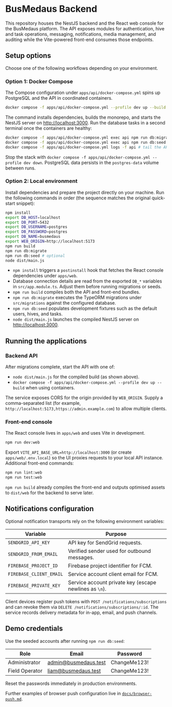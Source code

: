 # BusMedaus Backend

This repository houses the NestJS backend and the React web console for the BusMedaus platform. The API exposes modules for authentication, hive and task operations, messaging, notifications, media management, and auditing while the Vite-powered front-end consumes those endpoints.

## Setup options

Choose one of the following workflows depending on your environment.

### Option 1: Docker Compose

The Compose configuration under `apps/api/docker-compose.yml` spins up PostgreSQL and the API in coordinated containers.

```bash
docker compose -f apps/api/docker-compose.yml --profile dev up --build
```

The command installs dependencies, builds the monorepo, and starts the NestJS server on <http://localhost:3000>. Run the database tasks in a second terminal once the containers are healthy:

```bash
docker compose -f apps/api/docker-compose.yml exec api npm run db:migrate
docker compose -f apps/api/docker-compose.yml exec api npm run db:seed # optional
docker compose -f apps/api/docker-compose.yml logs -f api # tail the API output
```

Stop the stack with `docker compose -f apps/api/docker-compose.yml --profile dev down`. PostgreSQL data persists in the `postgres-data` volume between runs.

### Option 2: Local environment

Install dependencies and prepare the project directly on your machine. Run the following commands in order (the sequence matches the original quick-start snippet):

```bash
npm install
export DB_HOST=localhost
export DB_PORT=5432
export DB_USERNAME=postgres
export DB_PASSWORD=postgres
export DB_NAME=busmedaus
export WEB_ORIGIN=http://localhost:5173
npm run build
npm run db:migrate
npm run db:seed # optional
node dist/main.js
```

- `npm install` triggers a `postinstall` hook that fetches the React console dependencies under `apps/web`.
- Database connection details are read from the exported `DB_*` variables in `src/app.module.ts`. Adjust them before running migrations or seeds.
- `npm run build` compiles both the API and front-end bundles.
- `npm run db:migrate` executes the TypeORM migrations under `src/migrations` against the configured database.
- `npm run db:seed` populates development fixtures such as the default users, hives, and tasks.
- `node dist/main.js` launches the compiled NestJS server on <http://localhost:3000>.

## Running the applications

### Backend API

After migrations complete, start the API with one of:

- `node dist/main.js` for the compiled build (as shown above).
- `docker compose -f apps/api/docker-compose.yml --profile dev up --build` when using containers.

The service exposes CORS for the origin provided by `WEB_ORIGIN`. Supply a comma-separated list (for example, `http://localhost:5173,https://admin.example.com`) to allow multiple clients.

### Front-end console

The React console lives in `apps/web` and uses Vite in development.

```bash
npm run dev:web
```

Export `VITE_API_BASE_URL=http://localhost:3000` (or create `apps/web/.env.local`) so the UI proxies requests to your local API instance. Additional front-end commands:

```bash
npm run lint:web
npm run test:web
```

`npm run build` already compiles the front-end and outputs optimised assets to `dist/web` for the backend to serve later.

## Notifications configuration

Optional notification transports rely on the following environment variables:

| Variable | Purpose |
| --- | --- |
| `SENDGRID_API_KEY` | API key for SendGrid requests. |
| `SENDGRID_FROM_EMAIL` | Verified sender used for outbound messages. |
| `FIREBASE_PROJECT_ID` | Firebase project identifier for FCM. |
| `FIREBASE_CLIENT_EMAIL` | Service account client email for FCM. |
| `FIREBASE_PRIVATE_KEY` | Service account private key (escape newlines as `\n`). |

Client devices register push tokens with `POST /notifications/subscriptions` and can revoke them via `DELETE /notifications/subscriptions/:id`. The service records delivery metadata for in-app, email, and push channels.

## Demo credentials

Use the seeded accounts after running `npm run db:seed`:

| Role | Email | Password |
| --- | --- | --- |
| Administrator | admin@busmedaus.test | ChangeMe123! |
| Field Operator | liam@busmedaus.test | ChangeMe123! |

Reset the passwords immediately in production environments.

Further examples of browser push configuration live in [`docs/browser-push.md`](docs/browser-push.md).
